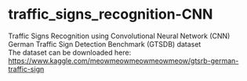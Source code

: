 # traffic_signs_recognition-CNN
Traffic Signs Recognition using Convolutional Neural Network (CNN)<br>
German Traffic Sign Detection Benchmark (GTSDB) dataset<br>
The dataset can be downloaded here: https://www.kaggle.com/meowmeowmeowmeowmeow/gtsrb-german-traffic-sign<br>
